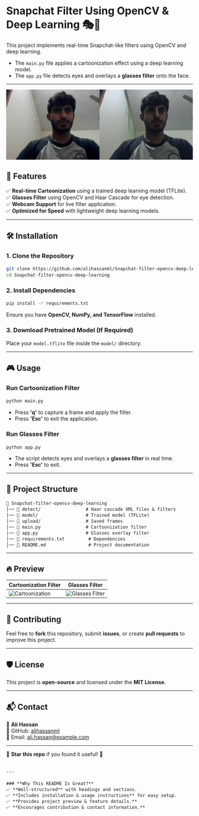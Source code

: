 # Snapchat Filter Using OpenCV & Deep Learning 🎭🤖  

This project implements real-time Snapchat-like filters using OpenCV and deep learning.  
- The `main.py` file applies a cartoonization effect using a deep learning model.  
- The `app.py` file detects eyes and overlays a **glasses filter** onto the face.  

---

![Image Description](Original.jpg)

## 🚀 Features  
✅ **Real-time Cartoonization** using a trained deep learning model (TFLite).  
✅ **Glasses Filter** using OpenCV and Haar Cascade for eye detection.  
✅ **Webcam Support** for live filter application.  
✅ **Optimized for Speed** with lightweight deep learning models.  

---

## 🛠️ Installation  

### **1. Clone the Repository**  
```bash
git clone https://github.com/alihassanml/Snapchat-filter-opencv-deep-learning.git
cd Snapchat-filter-opencv-deep-learning
```

### **2. Install Dependencies**  
```bash
pip install -r requirements.txt
```

Ensure you have **OpenCV, NumPy, and TensorFlow** installed.  

### **3. Download Pretrained Model (If Required)**  
Place your `model.tflite` file inside the `model/` directory.  

---

## 🎮 Usage  

### **Run Cartoonization Filter**  
```bash
python main.py
```
- Press **'q'** to capture a frame and apply the filter.  
- Press **'Esc'** to exit the application.  

### **Run Glasses Filter**  
```bash
python app.py
```
- The script detects eyes and overlays a **glasses filter** in real time.  
- Press **'Esc'** to exit.  

---

## 📂 Project Structure  

```
📁 Snapchat-filter-opencv-deep-learning
│── 📁 detect/                 # Haar cascade XML files & filters  
│── 📁 model/                  # Trained model (TFLite)  
│── 📁 upload/                 # Saved frames  
│── 📄 main.py                 # Cartoonization filter  
│── 📄 app.py                  # Glasses overlay filter  
│── 📄 requirements.txt         # Dependencies  
│── 📄 README.md                # Project documentation  
```

---

## 🔥 Preview  
| Cartoonization Filter | Glasses Filter |
|----------------------|--------------|
| ![Cartoonization](https://via.placeholder.com/300) | ![Glasses Filter](https://via.placeholder.com/300) |

---

## 🤝 Contributing  
Feel free to **fork** this repository, submit **issues**, or create **pull requests** to improve this project.  

---

## 🛡️ License  
This project is **open-source** and licensed under the **MIT License**.  

---

## 📬 Contact  
👤 **Ali Hassan**  
🔗 GitHub: [alihassanml](https://github.com/alihassanml)  
📧 Email: ali.hassan@example.com  

---

🌟 **Star this repo** if you found it useful! 🚀  
```

---

### **Why This README Is Great?**
✅ **Well-structured** with headings and sections.  
✅ **Includes installation & usage instructions** for easy setup.  
✅ **Provides project preview & feature details.**  
✅ **Encourages contribution & contact information.**  

